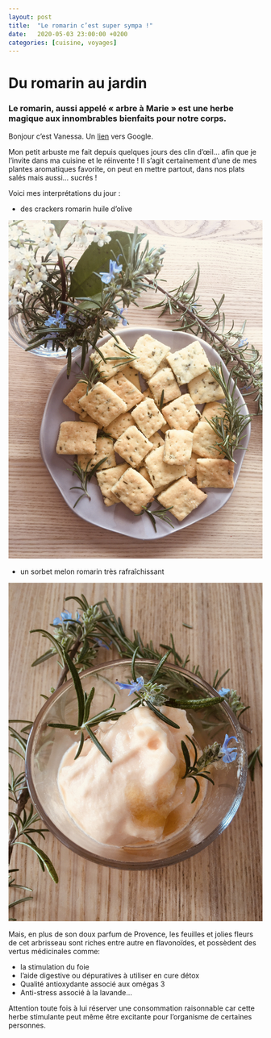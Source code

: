```yaml
---
layout: post
title:  "Le romarin c’est super sympa !"
date:   2020-05-03 23:00:00 +0200
categories: [cuisine, voyages]
---
```


# Du romarin au jardin

### Le romarin, aussi appelé « arbre à Marie » est une herbe magique aux innombrables bienfaits pour notre corps.

Bonjour c’est Vanessa. Un [lien](http://www.google.com) vers Google.

Mon petit arbuste me fait depuis quelques jours des clin d’œil... afin que je l’invite dans ma cuisine et le réinvente ! Il s’agit certainement d’une de mes plantes aromatiques favorite, on peut en mettre partout, dans nos plats salés mais aussi... sucrés !

Voici mes interprétations du jour : 

- des crackers romarin huile d’olive

![Le romarin](/photos/le-romarin.jpeg)

- un sorbet melon romarin très rafraîchissant 

![Le melon](/photos/le-melon.jpeg)

Mais, en plus de son doux parfum de Provence, les feuilles et jolies fleurs de cet arbrisseau sont riches entre autre en flavonoïdes, et possèdent des vertus médicinales comme:
- la stimulation du foie
- l’aide digestive ou dépuratives à utiliser en cure détox
- Qualité antioxydante associé aux omégas 3
- Anti-stress associé à la lavande...

Attention toute fois à lui réserver une consommation raisonnable car cette herbe stimulante peut même être excitante pour l’organisme de certaines personnes.

